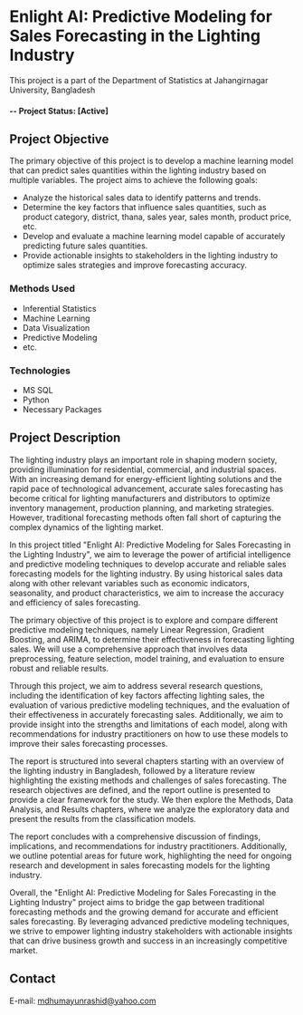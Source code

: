 # Enlight AI: Predictive Modeling for Sales Forecasting in the Lighting Industry
This project is a part of the Department of Statistics at Jahangirnagar University, Bangladesh

#### -- Project Status: [Active]

## Project Objective
The primary objective of this project is to develop a machine learning model that can predict sales quantities within the lighting industry based on multiple variables. The project aims to achieve the following goals:

*	Analyze the historical sales data to identify patterns and trends.
*	Determine the key factors that influence sales quantities, such as product category, district, thana, sales year, sales month, product price, etc.
*	Develop and evaluate a machine learning model capable of accurately predicting future sales quantities.
*	Provide actionable insights to stakeholders in the lighting industry to optimize sales strategies and improve forecasting accuracy.


### Methods Used
* Inferential Statistics
* Machine Learning
* Data Visualization
* Predictive Modeling
* etc.

### Technologies
* MS SQL 
* Python
* Necessary Packages

## Project Description
The lighting industry plays an important role in shaping modern society, providing illumination for residential, commercial, and industrial spaces. With an increasing demand for energy-efficient lighting solutions and the rapid pace of technological advancement, accurate sales forecasting has become critical for lighting manufacturers and distributors to optimize inventory management, production planning, and marketing strategies. However, traditional forecasting methods often fall short of capturing the complex dynamics of the lighting market.

In this project titled "Enlight AI: Predictive Modeling for Sales Forecasting in the Lighting Industry", we aim to leverage the power of artificial intelligence and predictive modeling techniques to develop accurate and reliable sales forecasting models for the lighting industry. By using historical sales data along with other relevant variables such as economic indicators, seasonality, and product characteristics, we aim to increase the accuracy and efficiency of sales forecasting.

The primary objective of this project is to explore and compare different predictive modeling techniques, namely Linear Regression, Gradient Boosting, and ARIMA, to determine their effectiveness in forecasting lighting sales. We will use a comprehensive approach that involves data preprocessing, feature selection, model training, and evaluation to ensure robust and reliable results.

Through this project, we aim to address several research questions, including the identification of key factors affecting lighting sales, the evaluation of various predictive modeling techniques, and the evaluation of their effectiveness in accurately forecasting sales. Additionally, we aim to provide insight into the strengths and limitations of each model, along with recommendations for industry practitioners on how to use these models to improve their sales forecasting processes.

The report is structured into several chapters starting with an overview of the lighting industry in Bangladesh, followed by a literature review highlighting the existing methods and challenges of sales forecasting. The research objectives are defined, and the report outline is presented to provide a clear framework for the study. We then explore the Methods, Data Analysis, and Results chapters, where we analyze the exploratory data and present the results from the classification models.

The report concludes with a comprehensive discussion of findings, implications, and recommendations for industry practitioners. Additionally, we outline potential areas for future work, highlighting the need for ongoing research and development in sales forecasting models for the lighting industry.

Overall, the "Enlight AI: Predictive Modeling for Sales Forecasting in the Lighting Industry" project aims to bridge the gap between traditional forecasting methods and the growing demand for accurate and efficient sales forecasting. By leveraging advanced predictive modeling techniques, we strive to empower lighting industry stakeholders with actionable insights that can drive business growth and success in an increasingly competitive market.



## Contact
E-mail: mdhumayunrashid@yahoo.com
